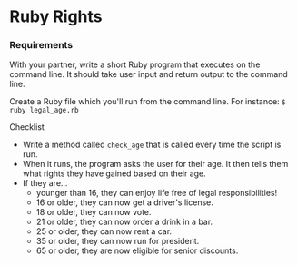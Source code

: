 # Ruby Rights

### Requirements

With your partner, write a short Ruby program that executes on the command line. It should take user input and return output to the command line.

Create a Ruby file which you'll run from the command line. For instance: `$ ruby legal_age.rb`

Checklist

- Write a method called `check_age` that is called every time the script is run.
- When it runs, the program asks the user for their age. It then tells them what rights they have gained based on their age.
- If they are...
  - younger than 16, they can enjoy life free of legal responsibilities!
  - 16 or older, they can now get a driver's license.
  - 18 or older, they can now vote.
  - 21 or older, they can now order a drink in a bar.
  - 25 or older, they can now rent a car.
  - 35 or older, they can now run for president.
  - 65 or older, they are now eligible for senior discounts.
